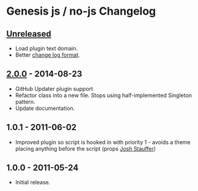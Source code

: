 # Genesis js / no-js Changelog

## [Unreleased]

* Load plugin text domain.
* Better [change log format][changelogformat].

## [2.0.0] - 2014-08-23

* GitHub Updater plugin support
* Refactor class into a new file. Stops using half-implemented Singleton pattern.
* Update documentation.

## 1.0.1 - 2011-06-02

* Improved plugin so script is hooked in with priority 1 - avoids a theme placing anything before the script (props [Josh Stauffer](http://twitter.com/joshstauffer))

## 1.0.0 - 2011-05-24

* Initial release.

[Unreleased]: https://github.com/GaryJones/genesis-js-no-js/compare/2.1.0...HEAD
[2.1.0]: https://github.com/GaryJones/genesis-js-no-js/compare/2.0.0...2.1.0
[2.0.0]: https://github.com/GaryJones/genesis-js-no-js/compare/1.0.1...2.0.0
[1.0.1]: https://github.com/GaryJones/genesis-js-no-js/compare/1.0.0...1.0.1
[changelogformat]: https://github.com/olivierlacan/keep-a-changelog#is-there-a-standard-change-log-format
